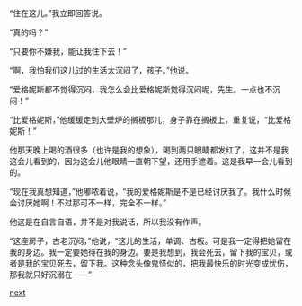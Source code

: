 
“住在这儿。”我立即回答说。

“真的吗？”

“只要你不嫌我，能让我住下去！”

“啊，我怕我们这儿过的生活太沉闷了，孩子。”他说。

“爱格妮斯都不觉得沉闷，我怎么会比爱格妮斯觉得沉闷呢，先生。一点也不沉闷！”

“比爱格妮斯，”他缓缓走到大壁炉的搁板那儿，身子靠在搁板上，重复说，“比爱格妮斯！”

他那天晚上喝的酒很多（也许是我的想象），喝到两只眼睛都发红了，这并不是我这会儿看到的，因为这会儿他眼睛一直朝下望，还用手遮着。这是我早一会儿看到的。

“现在我真想知道，”他嘟哝着说，“我的爱格妮斯是不是已经讨厌我了。我什么时候会讨厌她啊！不过那可不一样，完全不一样。”

他这是在自言自语，并不是对我说话，所以我没有作声。

“这座房子，古老沉闷，”他说，“这儿的生活，单调、古板。可是我一定得把她留在我的身边。我一定要她待在我的身边。要是我想到，我会死去，留下我的宝贝，或者是我的宝贝死去，留下我。这种念头像鬼怪似的，把我最快乐的时光变成忧伤，那我就只好沉溺在——”

[next](page216.md)